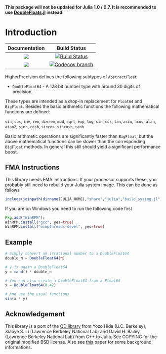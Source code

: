 **This package will not be updated for Julia 1.0 / 0.7. It is recommended to use [DoubleFloats.jl](https://github.com/JuliaMath/DoubleFloats.jl) instead.**

# Introduction

| **Documentation** | **Build Status** |
|:-----------------:|:----------------:|
| [![][docs-stable-img]][docs-stable-url] | [![Build Status][build-img]][build-url] |
| [![][docs-latest-img]][docs-latest-url] | [![Codecov branch][codecov-img]][codecov-url] |

HigherPrecision defines the following subtypes of `AbstractFloat`
* `DoubleFloat64` - A 128 bit number type with around 30 digits of precision.

These types are intended as a drop-in replacement for `Float64` and `BigFloat`.
Besides the basic arithmetic functions the following mathematical functions are defined:

`sin`, `cos`, `inv`, `rem`, `divrem`, `mod`,
`sqrt`, `exp`, `log`, `sin`, `cos`, `tan`,
`asin`, `acos`, `atan`, `atan2`,
`sinh`, `cosh`, `sincos`, `sincosh`, `tanh`


Basic arithmetic operations are significantly faster than `BigFloat`, but the above
mathematical functions can be slower than the corresponding `BigFloat` methods. In general
this still should yield a significant performance boost.

## FMA Instructions
This library needs FMA instructions. If your processor supports these, you probably still need
to rebuild your Julia system image. This can be done as follows
```julia
include(joinpath(dirname(JULIA_HOME),"share","julia","build_sysimg.jl")); build_sysimg(force=true)
```
If you are on Windows you need to run the following code first
```julia
Pkg.add("WinRPM");
WinRPM.install("gcc", yes=true)
WinRPM.install("winpthreads-devel", yes=true)
```


## Example
```julia
# Simply convert an irrational number to a DoubleFloat64
double_π = DoubleFloat64(π)

# y is again a DoubleFloat64
y = rand() * double_π

# You can also create a DoubleFloat64 from a Float64
x = DoubleFloat64(0.42)

# And use the usual functions
sin(x * y)
```
## Acknowledgement
This library is a port of the [QD library](http://crd.lbl.gov/~dhbailey/mpdist/) from Yozo Hida (U.C. Berkeley),
Xiaoye S. Li (Lawrence Berkeley National Lab) and David H. Bailey (Lawrence Berkeley National Lab)
from C++ to Julia. See COPYING for the original modified BSD license. Also see [this](http://web.mit.edu/tabbott/Public/quaddouble-debian/qd-2.3.4-old/docs/qd.pdf) paper
for some background informations.


[docs-stable-img]: https://img.shields.io/badge/docs-stable-blue.svg
[docs-latest-img]: https://img.shields.io/badge/docs-latest-blue.svg
[docs-stable-url]: https://saschatimme.github.io/HigherPrecision.jl/stable
[docs-latest-url]: https://saschatimme.github.io/HigherPrecision.jl/latest

[build-img]: https://travis-ci.org/saschatimme/HigherPrecision.jl.svg?branch=master
[build-url]: https://travis-ci.org/saschatimme/HigherPrecision.jl
[winbuild-img]: https://ci.appveyor.com/api/projects/status/h2yw6aoq480e1etd/branch/master?svg=true
[winbuild-url]: https://ci.appveyor.com/project/saschatimme/fixedpolynomials-jl/branch/master
[codecov-img]: https://codecov.io/gh/saschatimme/HigherPrecision.jl/branch/master/graph/badge.svg
[codecov-url]: https://codecov.io/gh/saschatimme/HigherPrecision.jl
